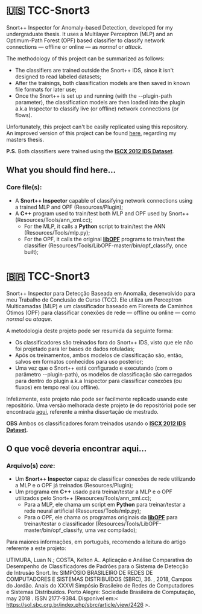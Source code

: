 # 🇺🇸 TCC-Snort3
Snort++ Inspector for Anomaly-based Detection, developed for my undergraduate thesis. It uses a Multilayer Perceptron (MLP) and an Optimum-Path Forest (OPF) based classifier to classify network connections — offline or online — as *normal* or *attack*.

The methodology of this project can be summarized as follows:
* The classifiers are trained outside the Snort++ IDS, since it isn't designed to read labeled datasets;
* After the trainings, both classification models are then saved in known file formats for later use;
* Once the Snort++ is set up and running (with the --plugin-path parameter), the classification models are then loaded into the plugin a.k.a Inspector to classify live (or offline) network connections (or flows).

Unfortunately, this project can't be easily replicated using this repository.
An improved version of this project can be found [here](https://github.com/lnutimura/ml_classifiers), regarding my masters thesis.

**P.S.** Both classifiers were trained using the [**ISCX 2012 IDS Dataset**](http://www.unb.ca/cic/datasets/ids.html).

## What you should find here...
### Core file(s):
- A **Snort++ Inspector** capable of classifying network connections using a trained MLP and OPF (Resources/Plugin);
- A **C++** program used to train/test both MLP and OPF used by Snort++ (Resources/Tools/ann_xml.cc);
  - For the MLP, it calls a **Python** script to train/test the ANN (Resources/Tools/mlp.py);
  - For the OPF, it calls the original [**libOPF**](https://github.com/alculquicondor/LibOPF) programs to train/test the classifier (Resources/Tools/LibOPF-master/bin/opf_classify, once built); 

# 🇧🇷 TCC-Snort3
Snort++ Inspector para Detecção Baseada em Anomalia, desenvolvido para meu Trabalho de Conclusão de Curso (TCC). Ele utiliza um Perceptron Multicamadas (MLP) e um classificador baseado em Floresta de Caminhos Ótimos (OPF) para classificar conexões de rede — offline ou online — como *normal* ou *ataque*.

A metodologia deste projeto pode ser resumida da seguinte forma:
* Os classificadores são treinados fora do Snort++ IDS, visto que ele não foi projetado para ler bases de dados rotuladas;
* Após os treinamentos, ambos modelos de classificação são, então, salvos em formatos conhecidos para uso posterior;
* Uma vez que o Snort++ está configurado e executando (com o parâmetro --plugin-path), os modelos de classificação são carregados para dentro do plugin a.k.a Inspector para classificar conexões (ou fluxos) em tempo real (ou offline).

Infelizmente, este projeto não pode ser facilmente replicado usando este repositório.
Uma versão melhorada deste projeto (e do repositório) pode ser encontrada [aqui](https://github.com/lnutimura/ml_classifiers), referente a minha dissertação de mestrado.

**OBS** Ambos os classificadores foram treinados usando o [**ISCX 2012 IDS Dataset**](http://www.unb.ca/cic/datasets/ids.html).

## O que você deveria encontrar aqui...
### Arquivo(s) *core*:
- Um **Snort++ Inspector** capaz de classificar conexões de rede utilizando a MLP e o OPF já treinados (Resources/Plugin);
- Um programa em **C++** usado para treinar/testar a MLP e o OPF utilizados pelo Snort++ (Resources/Tools/ann_xml.cc);
  - Para a MLP, ele chama um script em **Python** para treinar/testar a rede neural artificial (Resources/Tools/mlp.py);
  - Para o OPF, ele chama os programas originais da [**libOPF**](https://github.com/alculquicondor/LibOPF) para treinar/testar o classificador (Resources/Tools/LibOPF-master/bin/opf_classify, uma vez compilado);

Para maiores informações, em português, recomendo a leitura do artigo referente a este projeto:

UTIMURA, Luan N.; COSTA, Kelton A.. Aplicação e Análise Comparativa do Desempenho de Classificadores de Padrões para o Sistema de Detecção de Intrusão Snort. In: SIMPÓSIO BRASILEIRO DE REDES DE COMPUTADORES E SISTEMAS DISTRIBUÍDOS (SBRC), 36. , 2018, Campos do Jordão. Anais do XXXVI Simpósio Brasileiro de Redes de Computadores e Sistemas Distribuídos. Porto Alegre: Sociedade Brasileira de Computação, may 2018 . ISSN 2177-9384. Disponível em:\< https://sol.sbc.org.br/index.php/sbrc/article/view/2426 \>.
